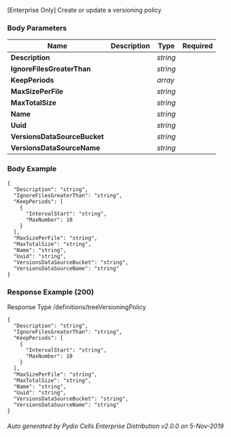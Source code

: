 






 
[Enterprise Only] Create or update a versioning policy  


### Body Parameters

Name | Description | Type | Required
---|---|---|---
**Description** |  | _string_ |   
**IgnoreFilesGreaterThan** |  | _string_ |   
**KeepPeriods** |  | _array_ |   
**MaxSizePerFile** |  | _string_ |   
**MaxTotalSize** |  | _string_ |   
**Name** |  | _string_ |   
**Uuid** |  | _string_ |   
**VersionsDataSourceBucket** |  | _string_ |   
**VersionsDataSourceName** |  | _string_ |   


### Body Example
```
{
  "Description": "string",
  "IgnoreFilesGreaterThan": "string",
  "KeepPeriods": [
    {
      "IntervalStart": "string",
      "MaxNumber": 10
    }
  ],
  "MaxSizePerFile": "string",
  "MaxTotalSize": "string",
  "Name": "string",
  "Uuid": "string",
  "VersionsDataSourceBucket": "string",
  "VersionsDataSourceName": "string"
}
```






### Response Example (200)
Response Type /definitions/treeVersioningPolicy

```
{
  "Description": "string",
  "IgnoreFilesGreaterThan": "string",
  "KeepPeriods": [
    {
      "IntervalStart": "string",
      "MaxNumber": 10
    }
  ],
  "MaxSizePerFile": "string",
  "MaxTotalSize": "string",
  "Name": "string",
  "Uuid": "string",
  "VersionsDataSourceBucket": "string",
  "VersionsDataSourceName": "string"
}
```




###### Auto generated by Pydio Cells Enterprise Distribution v2.0.0 on 5-Nov-2019
